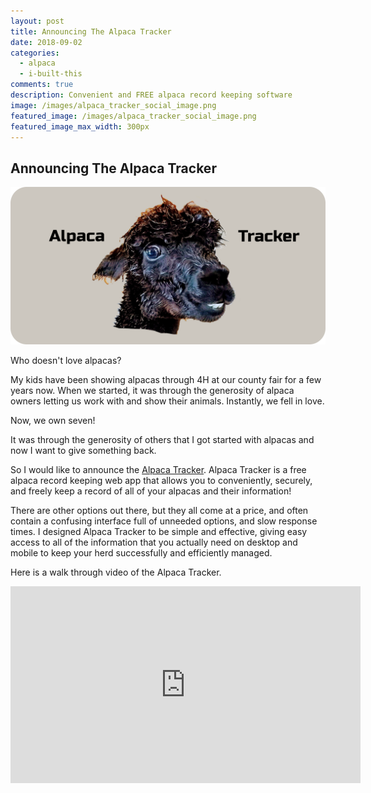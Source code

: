 ```yaml
---
layout: post
title: Announcing The Alpaca Tracker
date: 2018-09-02
categories:
  - alpaca
  - i-built-this
comments: true
description: Convenient and FREE alpaca record keeping software
image: /images/alpaca_tracker_social_image.png
featured_image: /images/alpaca_tracker_social_image.png
featured_image_max_width: 300px
---
```


## Announcing The Alpaca Tracker

<img src="/images/alpaca_tracker_social_image.png" class="img-lg img-center"  alt="alpacatracker.com logo">

Who doesn't love alpacas?

My kids have been showing alpacas through 4H at our county fair for a few years now. When we started, it was through the generosity of alpaca owners letting us work with and show their animals. Instantly, we fell in love.

Now, we own seven!

It was through the generosity of others that I got started with alpacas and now I want to give something back.

So I would like to announce the [Alpaca Tracker](https://alpacatracker.com). Alpaca Tracker is a free alpaca record keeping web app that allows you to conveniently, securely, and freely keep a record of all of your alpacas and their information!

There are other options out there, but they all come at a price, and often contain a confusing interface full of unneeded options, and slow response times. I designed Alpaca Tracker to be simple and effective, giving easy access to all of the information that you actually need on desktop and mobile to keep your herd successfully and efficiently managed.

Here is a walk through video of the Alpaca Tracker.

<div class="embed-responsive embed-responsive-16by9">
  <iframe width="560" height="315" src="https://www.youtube.com/embed/pCbxZzvPvzc" frameborder="0" allow="autoplay; encrypted-media" allowfullscreen></iframe>
</div>
